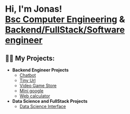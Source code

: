 <h1>Hi, I'm Jonas! <br/><a href="https://www.linkedin.com/in/jonas-zerbib-/">Bsc Computer Engineering</a> & <a href="https://github.com/JonasZerbib">Backend/FullStack/Software engineer </a>

<h2>👨‍💻 My Projects:</h2>

- <b>Backend Engineer Projects</b>
  - [Chatbot](https://github.com/JonasZerbib/chatbot)
  - [Tiny Url](https://github.com/JonasZerbib/jonas-tinyurl)
  - [Video Game Store](https://github.com/JonasZerbib/VideoGameStore) 
  - [Mini google](https://github.com/handson-academy/jonas-searchengine)
  - [Web calculator](https://github.com/JonasZerbib/web-calculator)
- <b>Data Science and FullStack Projects</b>
  - [Data Science Interface](https://github.com/JonasZerbib/ProjectLab) 
